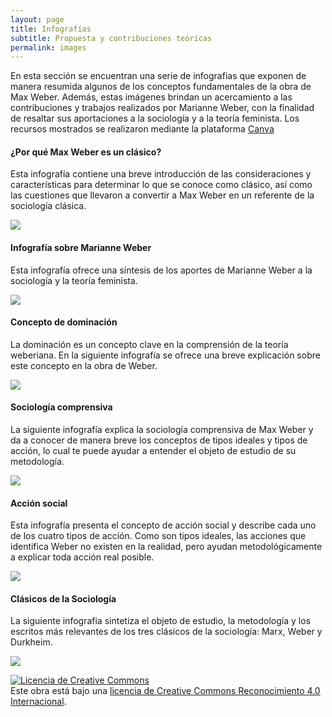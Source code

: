 ```yaml
---
layout: page
title: Infografías
subtitle: Propuesta y contribuciones teóricas
permalink: images
---
```


En esta sección se encuentran una serie de infografias que exponen de manera resumida algunos de los conceptos fundamentales de la obra de Max Weber. Además, estas imágenes brindan un acercamiento a las contribuciones y trabajos realizados por Marianne Weber, con la finalidad de resaltar sus aportaciones a la sociología y a la teoría feminista.
Los recursos mostrados se realizaron mediante la plataforma [Canva](https://www.canva.com/es_419/)

#### ¿Por qué Max Weber es un clásico?

Esta infografía contiene una breve introducción de las consideraciones y características para determinar lo que se conoce como clásico, así como las cuestiones que llevaron a convertir a Max Weber en un referente de la sociología clásica. 

<img src="{{ site.baseurl }}/assets/img/InfografiaWeberClasico.jpg" style="float: left; padding-right: 20px;">

<div style="clear:both"></div>
<div style="clear:both"></div>

#### Infografía sobre Marianne Weber
Esta infografía ofrece una síntesis de los aportes de Marianne Weber a la sociología y la teoría feminista.

<img src="{{ site.baseurl }}/assets/img/Infografia_MarianneWeber.png" style="float: left; padding-right: 20px;">
<div style="clear:both"></div>

#### Concepto de dominación
La dominación es un concepto clave en la comprensión de la teoría weberiana. En la siguiente infografía se ofrece una breve explicación sobre este concepto en la obra de Weber.

<img src="{{ site.baseurl }}/assets/img/Infografia_Dominacion.png" style="float: left; padding-right: 20px;">
<div style="clear:both"></div>

#### Sociología comprensiva
La siguiente infografía explica la sociología comprensiva de Max Weber y da a conocer de manera breve los conceptos de tipos ideales y tipos de acción, lo cual te puede ayudar a entender el objeto de estudio de su metodología.

<img src="{{ site.baseurl }}/assets/img/Infografia_SociologiaComprensiva.png" style="float: left; padding-right: 20px;">
<div style="clear:both"></div>

#### Acción social
Esta infografía presenta el concepto de acción social y describe cada uno de los cuatro tipos de acción. Como son tipos ideales, las acciones que identifica Weber no existen en la realidad, pero ayudan metodológicamente a explicar toda acción real posible.

<img src="{{ site.baseurl }}/assets/img/Infografia_AccionSocial.png" style="float: left; padding-right: 20px;">
<div style="clear:both"></div>

#### Clásicos de la Sociología
La siguiente infografia sintetiza el objeto de estudio, la metodología y los escritos más relevantes de los tres clásicos de la sociología: Marx, Weber y Durkheim.

<img src="{{ site.baseurl }}/assets/img/Infografía_Clásicos.jpeg" style="float: left; padding-right: 20px;">
<div style="clear:both"></div>

<a rel="license" href="http://creativecommons.org/licenses/by/4.0/"><img alt="Licencia de Creative Commons" style="border-width:0" src="https://i.creativecommons.org/l/by/4.0/88x31.png" /></a><br />Este obra está bajo una <a rel="license" href="http://creativecommons.org/licenses/by/4.0/">licencia de Creative Commons Reconocimiento 4.0 Internacional</a>.
